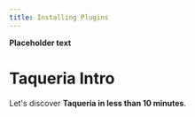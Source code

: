 ```yaml
---
title: Installing Plugins
---
```


**Placeholder text**

# Taqueria Intro

Let's discover **Taqueria in less than 10 minutes**.